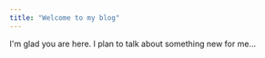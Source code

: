 ```yaml
---
title: "Welcome to my blog"
---
```


I'm glad you are here. I plan to talk about something new for me...
